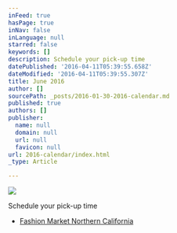 ```yaml
---
inFeed: true
hasPage: true
inNav: false
inLanguage: null
starred: false
keywords: []
description: Schedule your pick-up time
datePublished: '2016-04-11T05:39:55.658Z'
dateModified: '2016-04-11T05:39:55.307Z'
title: June 2016
author: []
sourcePath: _posts/2016-01-30-2016-calendar.md
published: true
authors: []
publisher:
  name: null
  domain: null
  url: null
  favicon: null
url: 2016-calendar/index.html
_type: Article

---
```

![](https://s3-us-west-2.amazonaws.com/the-grid-img/p/099e838c4e0b200897b7a47d19c507d86de083f2.jpg)

Schedule your pick-up time

* [Fashion Market Northern California][0]

[0]: https://www.timetrade.com/book/9MNVK